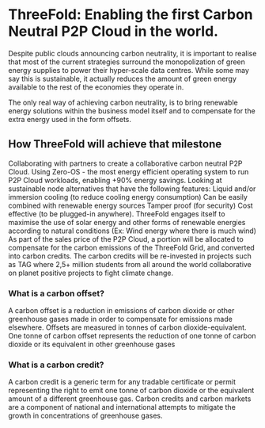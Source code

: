 # ThreeFold: Enabling the first Carbon Neutral P2P Cloud in the world.

Despite public clouds announcing carbon neutrality, it is important to realise that most of the current strategies surround the monopolization of green energy supplies to power their hyper-scale data centres. While some may say this is sustainable, it actually reduces the amount of green energy available to the rest of the economies they operate in. 

The only real way of achieving carbon neutrality, is to bring renewable energy solutions within the business model itself and to compensate for the extra energy used in the form offsets.

## How ThreeFold will achieve that milestone

Collaborating with partners to create a collaborative carbon neutral P2P Cloud.
Using Zero-OS - the most energy efficient operating system to run P2P Cloud workloads, enabling +90% energy savings.
Looking at sustainable node alternatives that have the following features:
Liquid and/or immersion cooling (to reduce cooling energy consumption)
Can be easily combined with renewable energy sources
Tamper proof (for security)
Cost effective (to be plugged-in anywhere).
ThreeFold engages itself to maximise the use of solar energy and other forms of renewable energies according to natural conditions (Ex: Wind energy where there is much wind)
As part of the sales price of the P2P Cloud, a portion will be allocated to compensate for the carbon emissions of the ThreeFold Grid, and converted into carbon credits.
The carbon credits will be re-invested in projects such as TAG where 2,5+ million students from all around the world collaborative on planet positive projects to fight climate change.

### What is a carbon offset?

A carbon offset is a reduction in emissions of carbon dioxide or other greenhouse gases made in order to compensate for emissions made elsewhere. Offsets are measured in tonnes of carbon dioxide-equivalent. One tonne of carbon offset represents the reduction of one tonne of carbon dioxide or its equivalent in other greenhouse gases

### What is a carbon credit?

A carbon credit is a generic term for any tradable certificate or permit representing the right to emit one tonne of carbon dioxide or the equivalent amount of a different greenhouse gas. Carbon credits and carbon markets are a component of national and international attempts to mitigate the growth in concentrations of greenhouse gases.